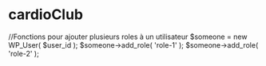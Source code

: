 # cardioClub
//Fonctions pour ajouter plusieurs roles à un utilisateur
$someone = new WP_User( $user_id );
$someone->add_role( 'role-1' );
$someone->add_role( 'role-2' );